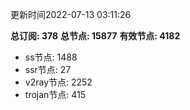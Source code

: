 更新时间2022-07-13 03:11:26

**总订阅: 378**
**总节点: 15877**
**有效节点: 4182**
- ss节点: 1488
- ssr节点: 27
- v2ray节点: 2252
- trojan节点: 415
